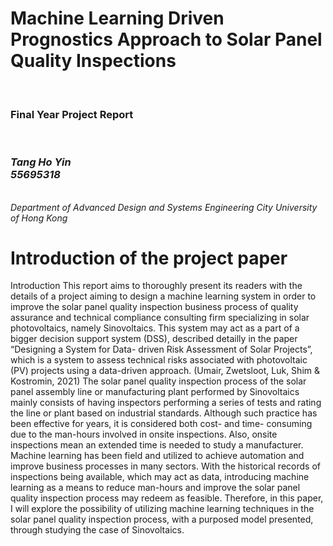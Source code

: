 <h1>Machine Learning Driven Prognostics Approach to Solar Panel Quality Inspections</h1>
<br>
<h3>Final Year Project Report</h3>
<br>
<h3><i>Tang Ho Yin <br> 55695318</i></h3>
<br>
<i>Department of Advanced Design and Systems Engineering City University of Hong Kong</i>

<h1>Introduction of the project paper</h1>
<p>
Introduction
This report aims to thoroughly present its readers with the details of a project aiming to design a machine learning system in order to improve the solar panel quality inspection business process of quality assurance and technical compliance consulting firm specializing in solar photovoltaics, namely Sinovoltaics. This system may act as a part of a bigger decision support system (DSS), described detailly in the paper “Designing a System for Data- driven Risk Assessment of Solar Projects”, which is a system to assess technical risks associated with photovoltaic (PV) projects using a data-driven approach. (Umair, Zwetsloot, Luk, Shim & Kostromin, 2021)
The solar panel quality inspection process of the solar panel assembly line or manufacturing plant performed by Sinovoltaics mainly consists of having inspectors performing a series of tests and rating the line or plant based on industrial standards. Although such practice has been effective for years, it is considered both cost- and time- consuming due to the man-hours involved in onsite inspections. Also, onsite inspections mean an extended time is needed to study a manufacturer. Machine learning has been field and utilized to achieve automation and improve business processes in many sectors. With the historical records of inspections being available, which may act as data, introducing machine learning as a means to reduce man-hours and improve the solar panel quality inspection process may redeem as feasible.
Therefore, in this paper, I will explore the possibility of utilizing machine learning techniques in the solar panel quality inspection process, with a purposed model presented, through studying the case of Sinovoltaics.
</p>
